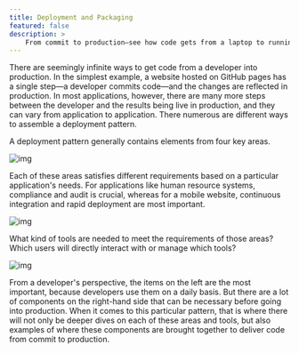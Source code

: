 ```yaml
---
title: Deployment and Packaging
featured: false
description: >
    From commit to production—see how code gets from a laptop to running live in production.
---
```


There are seemingly infinite ways to get code from a developer into production. In the simplest example, a website hosted on GitHub pages has a single step—a developer commits code—and the changes are reflected in production. In most applications, however, there are many more steps between the developer and the results being live in production, and they can vary from application to application. There numerous are different ways to assemble a deployment pattern.

A deployment pattern generally contains elements from four key areas.

 ![img](/images/patterns/deployment/diagrams/path-to-prod-1.png)

Each of these areas satisfies different requirements based on a particular application's needs. For applications like human resource systems, compliance and audit is crucial, whereas for a mobile website, continuous integration and rapid deployment are most important.

 ![img](/images/patterns/deployment/diagrams/path-to-prod-2.png)

What kind of tools are needed to meet the requirements of those areas? Which users will directly interact with or manage which tools?

 ![img](/images/patterns/deployment/diagrams/path-to-prod-3.png)

From a developer's perspective, the items on the left are the most important, because developers use them on a daily basis. But there are a lot of components on the right-hand side that can be necessary before going into production. When it comes to this particular pattern, that is where there will not only be deeper dives on each of these areas and tools, but also examples of where these components are brought together to deliver code from commit to production.